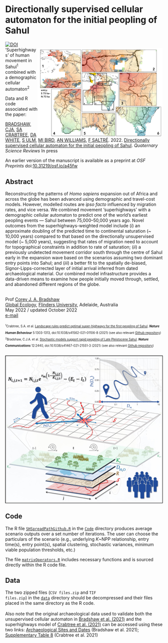 # Directionally supervised cellular automaton for the initial peopling of Sahul
<img align="right" src="www/regions75.jpg" alt="Sahul predictions" width="400" style="margin-top: 20px">
<a href="https://doi.org/10.5281/zenodo.7542562"><img src="https://zenodo.org/badge/DOI/10.5281/zenodo.7542562.svg" alt="DOI"></a>
<br>
‘Superhighways’ of human movement in Sahul<sup>1</sup> combined with a demographic cellular automaton<sup>2</sup>

Data and R code associated with the paper:

<a href="http://scholar.google.com.au/citations?sortby=pubdate&hl=en&user=1sO0O3wAAAAJ&view_op=list_works">BRADSHAW, CJA</a>, <a href="https://stefanicrabtree.com/about-stefani/">SA CRABTREE</a>, <a href="https://santafe.edu/people/profile/devin-white">DA WHITE</a>, <a href="https://research.jcu.edu.au/portfolio/sean.ulm">S ULM</a>, <a href="https://research.jcu.edu.au/portfolio/michael.bird">MI BIRD</a>, <a href="https://www.emmconsulting.com.au/about/leadership-team/dr-alan-william-2/">AN WILLIAMS</a>, <a href="http://www.flinders.edu.au/people/frederik.saltre">F SALTRÉ</a>. 2022. <a href="http://doi.org/">Directionally supervised cellular automaton for the initial peopling of Sahul</a>. <em>Quaternary Science Reviews</em> In press

An earlier version of the manuscript is available as a preprint at <em>OSF Preprints</em> doi:<a href="http://doi.org/10.31219/osf.io/a45fw">10.31219/osf.io/a45fw</a>

## Abstract
Reconstructing the patterns of <em>Homo sapiens</em> expansion out of Africa and across the globe has been advanced using demographic and travel-cost models. However, modelled routes are <em>ipso facto</em> influenced by migration rates, and vice versa. We combined movement ‘superhighways’ with a demographic cellular automaton to predict one of the world’s earliest peopling events — Sahul between 75,000–50,000 years ago. Novel outcomes from the superhighways-weighted model include (<em>i</em>) an approximate doubling of the predicted time to continental saturation (~ 10,000 years) compared to that based on the directionally unsupervised model (~ 5,000 years), suggesting that rates of migration need to account for topographical constraints in addition to rate of saturation; (<em>ii</em>) a previously undetected movement corridor south through the centre of Sahul early in the expansion wave based on the scenarios assuming two dominant entry points into Sahul; and (<em>iii</em>) a better fit to the spatially de-biased, Signor-Lipps-corrected layer of initial arrival inferred from dated archaeological material. Our combined model infrastructure provides a data-driven means to examine how people initially moved through, settled, and abandoned different regions of the globe. 

<br>
Prof <a href="http://scholar.google.com.au/citations?sortby=pubdate&hl=en&user=1sO0O3wAAAAJ&view_op=list_works">Corey J. A. Bradshaw</a> <br>
<a href="http://globalecologyflinders.com" target="_blank">Global Ecology</a>, <a href="http://flinders.edu.au" target="_blank">Flinders University</a>, Adelaide, Australia <br>
May 2022 / updated October 2022 <br>
<a href=mailto:corey.bradshaw@flinders.edu.au>e-mail</a> <br>
<br>
<sub><sup><sup>1</sup>Crabtree, S.A. et al. <a href="http://doi.org/10.1038/s41562-021-01106-8">Landscape rules predict optimal super-highways for the first peopling of Sahul</a>. <strong><em>Nature Human Behaviour</strong></em> 5:1303-1313, doi:10.1038/s41562-021-01106-8 (2021) (see also relevant <a href="https://github.com/dawhite/sfa">Github repository</a>)</sup></sub><br>
<sub><sup><sup>2</sup>Bradshaw, C.J.A. et al. <a href="http://doi.org/10.1038/s41467-021-21551-3">Stochastic models support rapid peopling of Late Pleistocene Sahul</a>. <strong><em>Nature Communications</strong></em> 12:2440, doi:10.1038/s41467-021-21551-3 (2021) (see also relevant <a href="https://github.com/cjabradshaw/SahulHumanSpread">Github repository</a>)</sup></sub>

<img align="center" src="www/modelschematic.jpg" alt="model structure" width="900" style="margin-top: 20px">

## Code
The R file <a href="https://github.com/cjabradshaw/SuperhighwaysSpreadModel/blob/main/code/SHSpreadPathGithub.R"><code>SHSpreadPathGithub.R</code></a> in the <a href="https://github.com/cjabradshaw/SuperhighwaysSpreadModel/tree/main/code"><code>Code</code></a> directory produces average scenario outputs over a set number of iterations. The user can choose the particulars of the scenario (e.g., underlying <em>K</em>~NPP relationship, entry time(s), entry point(s), spatial clustering, stochastic variances, minimum viable population thresholds, etc.)

The file <a href="https://github.com/cjabradshaw/SuperhighwaysSpreadModel/blob/main/code/matrixOperators.r"><code>matrixOperators.R</code></a> includes necessary functions and is sourced directly within the R code file.

## Data
The two zipped files (<code>CSV files.zip</code> and <code>TIF files.zip</code>) in the <a href="https://github.com/cjabradshaw/SuperhighwaysSpreadModel/tree/main/data"><code>data</code></a> directory should be decompressed and their files placed in the same directory as the R code.
<br>
<br>
Also note that the original archaeological data used to validate both the unsupervised cellular automaton in <a href="http://doi.org/10.1038/s41467-021-21551-3">Bradshaw et al. (2021)</a> and the superhighways model of <a href="https://www.nature.com/articles/s41562-021-01106-8">Crabtree et al. (2021)</a> can be accessed using these two links: <a href="https://github.com/cjabradshaw/SahulHumanSpread/blob/master/Archaeology%20sites%20%26%20dates%20used%20for%20comparison%20layers.xlsx">Archaeological Sites and Dates</a> (Bradshaw et al. 2021); <a href="https://static-content.springer.com/esm/art%3A10.1038%2Fs41562-021-01106-8/MediaObjects/41562_2021_1106_MOESM3_ESM.xlsx">Supplementary Table 8</a> (Crabtree et al. 2021)

